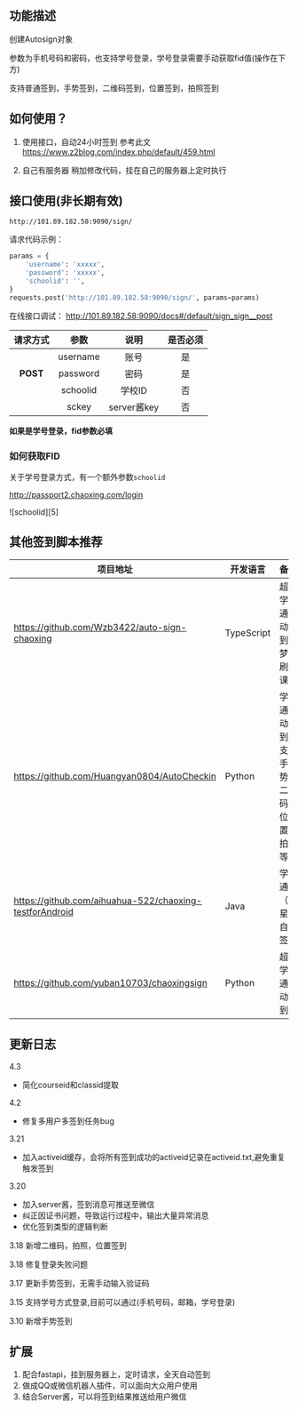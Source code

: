 ## 功能描述

创建Autosign对象

参数为手机号码和密码，也支持学号登录，学号登录需要手动获取fid值(操作在下方)

支持普通签到，手势签到，二维码签到，位置签到，拍照签到

## 如何使用？
1. 使用接口，自动24小时签到
    参考此文
    https://www.z2blog.com/index.php/default/459.html

2. 自己有服务器
    稍加修改代码，挂在自己的服务器上定时执行


## 接口使用(非长期有效)

```
http://101.89.182.58:9090/sign/
```

请求代码示例：
```python
params = {
    'username': 'xxxxx',
    'password': 'xxxxx',
    'schoolid': '',
}
requests.post('http://101.89.182.58:9090/sign/', params=params)
```

在线接口调试：
http://101.89.182.58:9090/docs#/default/sign_sign__post


| 请求方式 |   参数   |  说明  | 是否必须 |
| :------: | :------: | :----: | :------: |
|          | username |  账号  |    是    |
|   **POST**   | password |  密码  |    是    |
|          | schoolid | 学校ID |    否    |
| | sckey | server酱key | 否 |


**如果是学号登录，fid参数必填**

### 如何获取FID
关于学号登录方式，有一个额外参数`schoolid`

http://passport2.chaoxing.com/login

![schoolid][5]


## 其他签到脚本推荐


| 项目地址                                                | 开发语言   | 备注                                           |
| ------------------------------------------------------- | ---------- | ---------------------------------------------- |
| https://github.com/Wzb3422/auto-sign-chaoxing           | TypeScript | 超星学习通自动签到，梦中刷网课       |
| https://github.com/Huangyan0804/AutoCheckin             | Python     | 学习通自动签到，支持手势，二维码，位置，拍照等 |
| https://github.com/aihuahua-522/chaoxing-testforAndroid | Java       | 学习通（超星）自动签到               |
| https://github.com/yuban10703/chaoxingsign              | Python     | 超星学习通自动签到                   |



## 更新日志
4.3
- 简化courseid和classid提取

4.2
- 修复多用户多签到任务bug

3.21
- 加入activeid缓存，会将所有签到成功的activeid记录在activeid.txt,避免重复触发签到

3.20 
- 加入server酱，签到消息可推送至微信
- 纠正因证书问题，导致运行过程中，输出大量异常消息
- 优化签到类型的逻辑判断

3.18 新增二维码，拍照，位置签到

3.18 修复登录失败问题

3.17 更新手势签到，无需手动输入验证码

3.15 支持学号方式登录,目前可以通过(手机号码，邮箱，学号登录)

3.10 新增手势签到


## 扩展
1. 配合fastapi，挂到服务器上，定时请求，全天自动签到
2. 做成QQ或微信机器人插件，可以面向大众用户使用
3. 结合Server酱，可以将签到结果推送给用户微信
